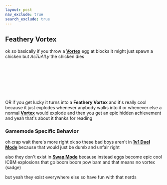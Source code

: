 ```yaml
---
layout: post
nav_exclude: true
search_exclude: true
---
```

**Feathery Vortex**
---

ok so basically if you throw a **[Vortex](https://zeroniaserver.github.io/RocketRidersWiki/utilities/vortex)** egg at blocks it might just spawn a chicken but *AcTuAlLy* the chicken dies

<br></br>
<br></br>
<br></br>

OR if you get lucky it turns into a **Feathery Vortex** and it's really cool because it just explodes whenever anybody walks into it or whenever else a normal **[Vortex](https://zeroniaserver.github.io/RocketRidersWiki/utilities/vortex)** would explode and then you get an epic hidden achievement and yeah that's about it thanks for reading

### Gamemode Specific Behavior

oh crap wait there's more right ok so these bad boys aren't in **[1v1 Duel Mode](https://zeroniaserver.github.io/RocketRidersWiki/gamemodes/duel)** because that would just be dumb and unfair right

also they don't exist in **[Swap Mode](https://zeroniaserver.github.io/RocketRidersWiki/gamemodes/swap)** because instead eggs become epic cool ICBM explosions that go boom boom pow bam and that means no vortex (sadge)

but yeah they exist everywhere else so have fun with that nerds